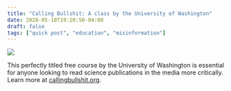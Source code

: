 ```yaml
---
title: "Calling Bullshit: A class by the University of Washington"
date: 2020-05-18T19:20:50-04:00
draft: false
tags: ["quick post", "education", "misinformation"]
---
```


![](/images/QP-2020-05-18-web.png)

This perfectly titled free course by the University of Washington is essential for anyone looking to read science publications in the media more critically. Learn more at [callingbullshit.org](https:/callingbullshit.org).
